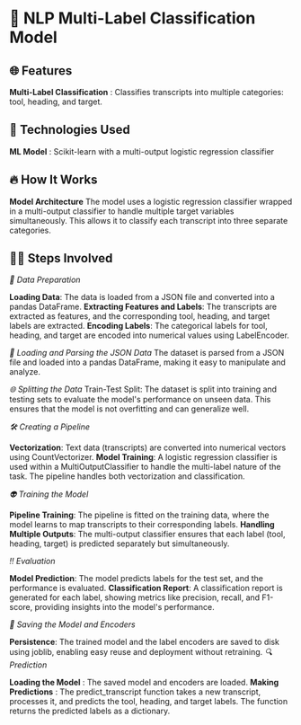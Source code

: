 # 📝 NLP Multi-Label Classification Model

## 🌐 Features
**Multi-Label Classification** : Classifies transcripts into multiple categories: tool, heading, and target.

## 🔨 Technologies Used
**ML Model** : Scikit-learn with a multi-output logistic regression classifier

## 🔥 How It Works
**Model Architecture** 
The model uses a logistic regression classifier wrapped in a multi-output classifier to handle multiple target variables simultaneously. This allows it to classify each transcript into three separate categories.

## 👩‍💼 Steps Involved
*🎉 Data Preparation*

**Loading Data**: The data is loaded from a JSON file and converted into a pandas DataFrame.
**Extracting Features and Labels**: The transcripts are extracted as features, and the corresponding tool, heading, and target labels are extracted.
**Encoding Labels**: The categorical labels for tool, heading, and target are encoded into numerical values using LabelEncoder.

*🤩 Loading and Parsing the JSON Data*
The dataset is parsed from a JSON file and loaded into a pandas DataFrame, making it easy to manipulate and analyze.

*🌐 Splitting the Data*
Train-Test Split: The dataset is split into training and testing sets to evaluate the model's performance on unseen data. This ensures that the model is not overfitting and can generalize well.

*🛠️ Creating a Pipeline*

**Vectorization**: Text data (transcripts) are converted into numerical vectors using CountVectorizer.
**Model Training**: A logistic regression classifier is used within a MultiOutputClassifier to handle the multi-label nature of the task. The pipeline handles both vectorization and classification.

*👽 Training the Model*

**Pipeline Training**: The pipeline is fitted on the training data, where the model learns to map transcripts to their corresponding labels.
**Handling Multiple Outputs**: The multi-output classifier ensures that each label (tool, heading, target) is predicted separately but simultaneously.

*‼️ Evaluation*

**Model Prediction**: The model predicts labels for the test set, and the performance is evaluated.
**Classification Report**: A classification report is generated for each label, showing metrics like precision, recall, and F1-score, providing insights into the model's performance.

*🌟 Saving the Model and Encoders*

**Persistence**: The trained model and the label encoders are saved to disk using joblib, enabling easy reuse and deployment without retraining.
*🔍 Prediction*

**Loading the Model** : The saved model and encoders are loaded.
**Making Predictions** : The predict_transcript function takes a new transcript, processes it, and predicts the tool, heading, and target labels. The function returns the predicted labels as a dictionary.
